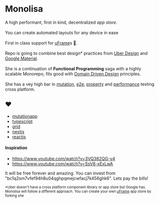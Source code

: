 # Monolisa
A high performant, first in kind, decentralized _app store_.
<br /><br /> You can create automated layouts for any device in ease <br /><br /> First in class support for [uFrame](https://brand.uber.com/guide#composition-the-u-frame)s 🤯. <br /><br /> 
Repo is going to combine best design* practices from [Uber Design](https://brand.uber.com) and [Google Material](https://material.io).<br /><br />
She is a continuation of <strong>Functional Programming</strong> saga with a highly scalable Monorepo, fits good with [Domain Driven Design](https://en.wikipedia.org/wiki/Domain-driven_design) principles. <br /><br />She has a vey high bar in [mutation](https://mutation.app), [e2e](https://www.cypress.io), [property](https://github.com/dubzzz/fast-check) and [performance](https://clinicjs.org) testing cross platform.<br />

## ♥️ 
- [mutationapp](https://github.com/mutationapp)
- [typescript](https://www.typescriptlang.org)
- [grid](https://css-tricks.com/snippets/css/complete-guide-grid)
- [nextjs](https://nextjs.org)
- [reactjs](https://reactjs.org)


#### Inspiration

- https://www.youtube.com/watch?v=3VQ382QG-y4
- https://www.youtube.com/watch?v=SsV8-xExLwA


It will be free forever and amazing. You can invest from "bc1q2sm7vfef94h8u04qghpqmejcwfacj7k456ghk6". Lets pay the bills!


<sub>*Uber doesn't have a cross platform component library or app store but Google has. Monolisa will follow a different approach. You can create your own [uFrame](https://brand.uber.com/guide#composition-the-u-frame) app store by forking she</sub>

